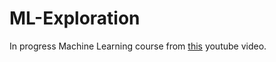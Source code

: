 # ML-Exploration

In progress Machine Learning course from [this](https://www.youtube.com/watch?v=WFr2WgN9_xE) youtube video.
